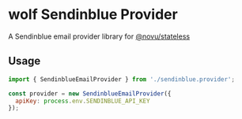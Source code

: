 # wolf Sendinblue Provider

A Sendinblue email provider library for [@novu/stateless](https://github.com/wolfhq/wolf)

## Usage

```javascript
import { SendinblueEmailProvider } from './sendinblue.provider';

const provider = new SendinblueEmailProvider({
  apiKey: process.env.SENDINBLUE_API_KEY
});
```
